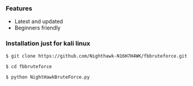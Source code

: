 ### Features

- Latest and updated
- Beginners friendly



### Installation just for kali linux


```
$ git clone https://github.com/Nighthawk-N16H7H4WK/fbbruteforce.git

$ cd fbbruteforce

$ python NightHawkBruteForce.py
```


